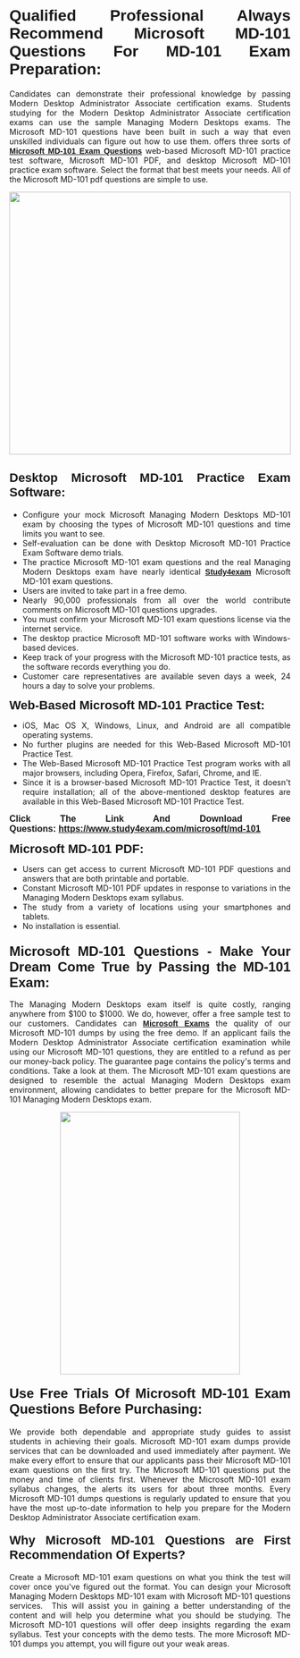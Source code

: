 <h1 style="text-align: justify;"><span style="font-family:Verdana,Geneva,sans-serif;"><strong>Qualified Professional Always Recommend Microsoft MD-101 Questions For MD-101 Exam Preparation:</strong></span></h1>

<p style="text-align: justify;">Candidates can demonstrate their professional knowledge by passing Modern Desktop Administrator Associate certification exams. Students studying for the Modern Desktop Administrator Associate certification exams can use the sample Managing Modern Desktops exams. The Microsoft MD-101 questions have been built in such a way that even unskilled individuals can figure out how to use them. offers three sorts of <a href="https://www.study4exam.com/microsoft/md-101" target="_blank"><span style="font-family:Verdana,Geneva,sans-serif;"><strong>Microsoft MD-101 Exam Questions</strong></span></a> web-based Microsoft MD-101 practice test software, Microsoft MD-101 PDF, and desktop Microsoft MD-101 practice exam software. Select the format that best meets your needs. All of the Microsoft MD-101 pdf questions are simple to use.</p>

<p style="text-align: justify;"><a href="https://www.study4exam.com/microsoft/md-101" target="_blank"><img alt="" src="https://lh3.googleusercontent.com/pw/AM-JKLWyZpIQ0aIkfIyIbfUPGjZUh9qzz_kEk5RQLLa1Ffk6zlfHeVNyBGzR2ChVBfJFdRCu2HSxQoY7qwgGNqYCcDhg4BDPSQC4_r1Lvt5LrVxcXJb-7gUYJ0C1j1XwacQik8iOf4NNB6rzl0eJTUoRr7yL=w1155-h649-no?authuser=0" style="width: 100%; height: 470px;" /></a></p>

<h2 style="text-align: justify;"><span style="font-family:Verdana,Geneva,sans-serif;"><strong><span style="font-size:22px;">Desktop Microsoft MD-101 Practice Exam Software:</span></strong></span></h2>

<ul>
	<li style="text-align: justify;">Configure your mock Microsoft Managing Modern Desktops MD-101 exam by choosing the types of Microsoft MD-101 questions and time limits you want to see.</li>
	<li style="text-align: justify;">Self-evaluation can be done with Desktop Microsoft MD-101 Practice Exam Software demo trials.</li>
	<li style="text-align: justify;">The practice Microsoft MD-101 exam questions and the real Managing Modern Desktops exam have nearly identical <a href="https://www.study4exam.com/" target="_blank"><span style="font-family:Verdana,Geneva,sans-serif;"><strong>Study4exam</strong></span></a> Microsoft MD-101 exam questions.</li>
	<li style="text-align: justify;">Users are invited to take part in a free demo.</li>
	<li style="text-align: justify;">Nearly 90,000 professionals from all over the world contribute comments on Microsoft MD-101 questions upgrades.</li>
	<li style="text-align: justify;">You must confirm your Microsoft MD-101 exam questions license via the internet service.</li>
	<li style="text-align: justify;">The desktop practice Microsoft MD-101 software works with Windows-based devices.</li>
	<li style="text-align: justify;">Keep track of your progress with the Microsoft MD-101 practice tests, as the software records everything you do.</li>
	<li style="text-align: justify;">Customer care representatives are available seven days a week, 24 hours a day to solve your problems.</li>
</ul>

<p style="text-align: justify;"><strong><span style="font-size:22px;"><span style="font-family:Verdana,Geneva,sans-serif;">Web-Based Microsoft MD-101 Practice Test:</span></span></strong></p>

<ul>
	<li style="text-align: justify;">iOS, Mac OS X, Windows, Linux, and Android are all compatible operating systems.</li>
	<li style="text-align: justify;">No further plugins are needed for this Web-Based Microsoft MD-101 Practice Test.</li>
	<li style="text-align: justify;">The Web-Based Microsoft MD-101 Practice Test program works with all major browsers, including Opera, Firefox, Safari, Chrome, and IE.</li>
	<li style="text-align: justify;">Since it is a browser-based Microsoft MD-101 Practice Test, it doesn't require installation; all of the above-mentioned desktop features are available in this Web-Based Microsoft MD-101 Practice Test.</li>
</ul>

<p style="text-align: justify;"><span style="font-size:16px;"><span style="font-family:Tahoma,Geneva,sans-serif;"><strong>Click The Link And Download Free Questions:</strong> <strong><a href="https://www.study4exam.com/microsoft/md-101" target="_blank">https://www.study4exam.com/microsoft/md-101</a></strong></span></span></p>

<p style="text-align: justify;"><strong><span style="font-size:22px;"><span style="font-family:Verdana,Geneva,sans-serif;">Microsoft MD-101 PDF:</span></span></strong></p>

<ul>
	<li style="text-align: justify;">Users can get access to current Microsoft MD-101 PDF questions and answers that are both printable and portable.</li>
	<li style="text-align: justify;">Constant Microsoft MD-101 PDF updates in response to variations in the Managing Modern Desktops exam syllabus.</li>
	<li style="text-align: justify;">The study from a variety of locations using your smartphones and tablets.</li>
	<li style="text-align: justify;">No installation is essential.</li>
</ul>

<h3 style="text-align: justify;"><span style="font-family:Verdana,Geneva,sans-serif;"><strong><span style="font-size:24px;">Microsoft MD-101 Questions - Make Your Dream Come True by Passing the MD-101 Exam:</span></strong></span></h3>

<p style="text-align: justify;">The Managing Modern Desktops exam itself is quite costly, ranging anywhere from $100 to $1000. We do, however, offer a free sample test to our customers. Candidates can <a href="https://www.study4exam.com/microsoft-exams" target="_blank"><span style="font-family:Verdana,Geneva,sans-serif;"><strong>Microsoft Exams</strong></span></a> the quality of our Microsoft MD-101 dumps by using the free demo. If an applicant fails the Modern Desktop Administrator Associate certification examination while using our Microsoft MD-101 questions, they are entitled to a refund as per our money-back policy. The guarantee page contains the policy's terms and conditions. Take a look at them. The Microsoft MD-101 exam questions are designed to resemble the actual Managing Modern Desktops exam environment, allowing candidates to better prepare for the Microsoft MD-101 Managing Modern Desktops exam.</p>

<p style="text-align: center;"><a href="https://www.study4exam.com/microsoft/md-101" target="_blank"><img alt="" src="https://lh3.googleusercontent.com/pw/AM-JKLVm1AFNQYt9HiIQSWFIDJ4-reoM0KdCdeB19EHN9L4Ujh8Y8RsoWphcOgh6e0EKC_wCXdk0e-HV9pMpYeOiLTHeEFzZkvxkcVneQPmtckPgQ6d6_1fl6pQAIG3hKRJVIJQCxUF7j94Vj7Q4_c_jN3oH=w972-h649-no?authuser=0" style="width: 80%; height: 470px;" /></a></p>

<h4 style="text-align: justify;"><span style="font-family:Verdana,Geneva,sans-serif;"><strong><span style="font-size:24px;">Use Free Trials Of Microsoft MD-101 Exam Questions Before Purchasing:</span></strong></span></h4>

<p style="text-align: justify;">We provide both dependable and appropriate study guides to assist students in achieving their goals. Microsoft MD-101 exam dumps provide services that can be downloaded and used immediately after payment. We make every effort to ensure that our applicants pass their Microsoft MD-101 exam questions on the first try. The Microsoft MD-101 questions put the money and time of clients first. Whenever the Microsoft MD-101 exam syllabus changes, the alerts its users for about three months. Every Microsoft MD-101 dumps questions is regularly updated to ensure that you have the most up-to-date information to help you prepare for the Modern Desktop Administrator Associate certification exam.</p>

<h4 style="text-align: justify;"><strong><span style="font-family:Verdana,Geneva,sans-serif;"><span style="font-size:22px;">Why Microsoft MD-101 Questions are First Recommendation Of Experts?</span></span></strong></h4>

<p style="text-align: justify;">Create a Microsoft MD-101 exam questions on what you think the test will cover once you've figured out the format. You can design your Microsoft Managing Modern Desktops MD-101 exam with Microsoft MD-101 questions services.  This will assist you in gaining a better understanding of the content and will help you determine what you should be studying. The Microsoft MD-101 questions will offer deep insights regarding the exam syllabus. Test your concepts with the demo tests. The more Microsoft MD-101 dumps you attempt, you will figure out your weak areas. </p>
